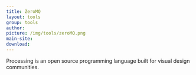 ```yaml
---
title: ZeroMQ
layout: tools
group: tools
author:
picture: /img/tools/zeroMQ.png
main-site:
download:
---
```

Processing is an open source programming language built for visual design communities.